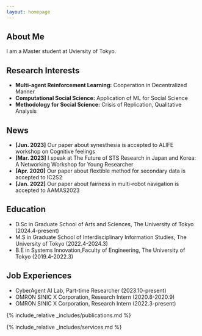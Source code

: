 ```yaml
---
layout: homepage
---
```


## About Me

I am a Master student at Uviersity of Tokyo.

## Research Interests

- **Multi-agent Reinforcement Learning:** Cooperation in Decentralized Manner
- **Computational Social Science:** Application of ML for Social Science
- **Methodology for Social Science:** Crisis of Replication, Qualitative Analysis

## News

- **[Jun. 2023]** Our paper about synesthesia is accepted to ALIFE workshop on Cognitive feelings
- **[Mar. 2023]** I speak at The Future of STS Research in Japan and Korea: A Networking Workshop for Young Researcher
- **[Apr. 2020]** Our paper about flextible method for secondary data is accepted to IC2S2
- **[Jan. 2022]** Our paper about fairness in multi-robot navigation is accepted to AAMAS2023

## Education
- D.Sc in Graduate School of Arts and Sciences, The University of Tokyo (2024.4-present)
- M.S in Graduate School of Interdisciplinary Information Studies, The University of Tokyo (2022.4-2024.3)
- B.E in Systems Innovation,Faculty of Engineering, The University of Tokyo (2019.4-2022.3)

## Job **Experiences**
- CyberAgent AI Lab, Part-time Researcher (2023.10-present)
- OMRON SINIC X Corporation, Research Intern (2020.8-2020.9)
- OMRON SINIC X Corporation, Research Intern (2022.3-present)

{% include_relative _includes/publications.md %}

{% include_relative _includes/services.md %}
